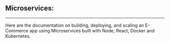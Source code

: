 ## Microservices:

---

Here are the documentation on building, deploying, and scaling an E-Commerce app using Microservices built with Node, React, Docker and Kubernetes.
